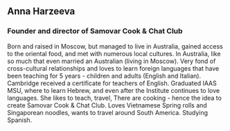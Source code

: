Anna Harzeeva
-------------
### Founder and director of Samovar Cook & Chat Club

Born and raised in Moscow, but managed to live in Australia, gained access to the oriental food, and met with numerous local cultures. In Australia, like so much that even married an Australian (living in Moscow). Very fond of cross-cultural relationships and loves to learn foreign languages that have been teaching for 5 years - children and adults (English and Italian). Cambridge received a certificate for teachers of English. Graduated IAAS MSU, where to learn Hebrew, and even after the Institute continues to love languages. She likes to teach, travel, There are cooking - hence the idea to create Samovar Cook & Chat Club. Loves Vietnamese Spring rolls and Singaporean noodles, wants to travel around South America. Studying Spanish.